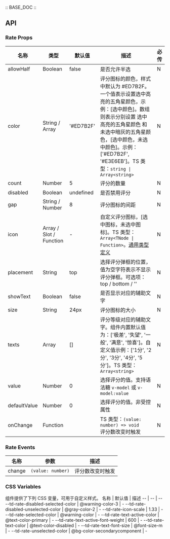 :: BASE_DOC ::

## API

### Rate Props

名称 | 类型 | 默认值 | 描述 | 必传
-- | -- | -- | -- | --
allowHalf | Boolean | false | 是否允许半选 | N
color | String / Array | '#ED7B2F' | 评分图标的颜色，样式中默认为 #ED7B2F。一个值表示设置选中高亮的五角星颜色，示例：[选中颜色]。数组则表示分别设置 选中高亮的五角星颜色 和 未选中暗灰的五角星颜色，[选中颜色，未选中颜色]。示例：['#ED7B2F', '#E3E6EB']。TS 类型：`string \| Array<string>` | N
count | Number | 5 | 评分的数量 | N
disabled | Boolean | undefined | 是否禁用评分 | N
gap | String / Number | 8 | 评分图标的间距 | N
icon | Array / Slot / Function | - | 自定义评分图标，[选中图标，未选中图标]。TS 类型：`Array<TNode \| Function>`。[通用类型定义](https://github.com/Tencent/tdesign-mobile-vue/blob/develop/src/common.ts) | N
placement | String | top | 选择评分弹框的位置，值为空字符表示不显示评分弹框。可选项：top / bottom / '' | N
showText | Boolean | false | 是否显示对应的辅助文字 | N
size | String | 24px | 评分图标的大小 | N
texts | Array | [] | 评分等级对应的辅助文字。组件内置默认值为：['极差', '失望', '一般', '满意', '惊喜']。自定义值示例：['1分', '2分', '3分', '4分', '5分']。TS 类型：`Array<string>` | N
value | Number | 0 | 选择评分的值。支持语法糖 `v-model` 或 `v-model:value` | N
defaultValue | Number | 0 | 选择评分的值。非受控属性 | N
onChange | Function |  | TS 类型：`(value: number) => void`<br/>评分数改变时触发 | N

### Rate Events

名称 | 参数 | 描述
-- | -- | --
change | `(value: number)` | 评分数改变时触发

### CSS Variables

组件提供了下列 CSS 变量，可用于自定义样式。
名称 | 默认值 | 描述 
-- | -- | --
--td-rate-disabled-selected-color | @warning-color-3 | - 
--td-rate-disabled-unselected-color | @gray-color-2 | - 
--td-rate-icon-scale | 1.33 | - 
--td-rate-selected-color | @warning-color | - 
--td-rate-text-active-color | @text-color-primary | - 
--td-rate-text-active-font-weight | 600 | - 
--td-rate-text-color | @text-color-disabled | - 
--td-rate-text-font-size | @font-size-m | - 
--td-rate-unselected-color | @bg-color-secondarycomponent | - 
